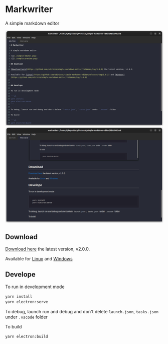 # Markwriter

A simple markdown editor

![](./sample-preview.png)
![](./sample-editor.png)


## Download

[Download here](https://github.com/sdiricco/simple-markdown-editor/releases/tag/2.0.0) the latest version, v2.0.0.

Available for [Linux](https://github.com/sdiricco/simple-markdown-editor/releases/tag/2.0.0) and [Windows](https://github.com/sdiricco/simple-markdown-editor/releases/tag/2.0.0)


## Develope

To run in development mode

```sh
yarn install
yarn electron:serve
```

To debug, launch run and debug and don't delete `launch.json`, `tasks.json` under `.vscode` folder

To build

```sh
yarn electron:build
```




